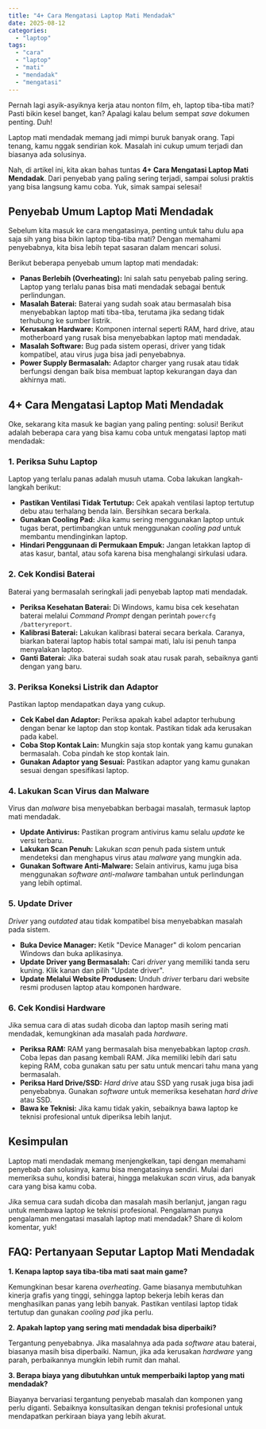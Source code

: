 ```yaml
---
title: "4+ Cara Mengatasi Laptop Mati Mendadak"
date: 2025-08-12
categories: 
  - "laptop"
tags: 
  - "cara"
  - "laptop"
  - "mati"
  - "mendadak"
  - "mengatasi"
---
```


Pernah lagi asyik-asyiknya kerja atau nonton film, eh, laptop tiba-tiba mati? Pasti bikin kesel banget, kan? Apalagi kalau belum sempat _save_ dokumen penting. Duh!

Laptop mati mendadak memang jadi mimpi buruk banyak orang. Tapi tenang, kamu nggak sendirian kok. Masalah ini cukup umum terjadi dan biasanya ada solusinya.

Nah, di artikel ini, kita akan bahas tuntas **4+ Cara Mengatasi Laptop Mati Mendadak**. Dari penyebab yang paling sering terjadi, sampai solusi praktis yang bisa langsung kamu coba. Yuk, simak sampai selesai!

## Penyebab Umum Laptop Mati Mendadak

Sebelum kita masuk ke cara mengatasinya, penting untuk tahu dulu apa saja sih yang bisa bikin laptop tiba-tiba mati? Dengan memahami penyebabnya, kita bisa lebih tepat sasaran dalam mencari solusi.

Berikut beberapa penyebab umum laptop mati mendadak:

- **Panas Berlebih (Overheating):** Ini salah satu penyebab paling sering. Laptop yang terlalu panas bisa mati mendadak sebagai bentuk perlindungan.
- **Masalah Baterai:** Baterai yang sudah soak atau bermasalah bisa menyebabkan laptop mati tiba-tiba, terutama jika sedang tidak terhubung ke sumber listrik.
- **Kerusakan Hardware:** Komponen internal seperti RAM, hard drive, atau motherboard yang rusak bisa menyebabkan laptop mati mendadak.
- **Masalah Software:** Bug pada sistem operasi, driver yang tidak kompatibel, atau virus juga bisa jadi penyebabnya.
- **Power Supply Bermasalah:** Adaptor charger yang rusak atau tidak berfungsi dengan baik bisa membuat laptop kekurangan daya dan akhirnya mati.

## 4+ Cara Mengatasi Laptop Mati Mendadak

Oke, sekarang kita masuk ke bagian yang paling penting: solusi! Berikut adalah beberapa cara yang bisa kamu coba untuk mengatasi laptop mati mendadak:

### 1\. Periksa Suhu Laptop

Laptop yang terlalu panas adalah musuh utama. Coba lakukan langkah-langkah berikut:

- **Pastikan Ventilasi Tidak Tertutup:** Cek apakah ventilasi laptop tertutup debu atau terhalang benda lain. Bersihkan secara berkala.
- **Gunakan Cooling Pad:** Jika kamu sering menggunakan laptop untuk tugas berat, pertimbangkan untuk menggunakan _cooling pad_ untuk membantu mendinginkan laptop.
- **Hindari Penggunaan di Permukaan Empuk:** Jangan letakkan laptop di atas kasur, bantal, atau sofa karena bisa menghalangi sirkulasi udara.

### 2\. Cek Kondisi Baterai

Baterai yang bermasalah seringkali jadi penyebab laptop mati mendadak.

- **Periksa Kesehatan Baterai:** Di Windows, kamu bisa cek kesehatan baterai melalui _Command Prompt_ dengan perintah `powercfg /batteryreport`.
- **Kalibrasi Baterai:** Lakukan kalibrasi baterai secara berkala. Caranya, biarkan baterai laptop habis total sampai mati, lalu isi penuh tanpa menyalakan laptop.
- **Ganti Baterai:** Jika baterai sudah soak atau rusak parah, sebaiknya ganti dengan yang baru.

### 3\. Periksa Koneksi Listrik dan Adaptor

Pastikan laptop mendapatkan daya yang cukup.

- **Cek Kabel dan Adaptor:** Periksa apakah kabel adaptor terhubung dengan benar ke laptop dan stop kontak. Pastikan tidak ada kerusakan pada kabel.
- **Coba Stop Kontak Lain:** Mungkin saja stop kontak yang kamu gunakan bermasalah. Coba pindah ke stop kontak lain.
- **Gunakan Adaptor yang Sesuai:** Pastikan adaptor yang kamu gunakan sesuai dengan spesifikasi laptop.

### 4\. Lakukan Scan Virus dan Malware

Virus dan _malware_ bisa menyebabkan berbagai masalah, termasuk laptop mati mendadak.

- **Update Antivirus:** Pastikan program antivirus kamu selalu _update_ ke versi terbaru.
- **Lakukan Scan Penuh:** Lakukan _scan_ penuh pada sistem untuk mendeteksi dan menghapus virus atau _malware_ yang mungkin ada.
- **Gunakan Software Anti-Malware:** Selain antivirus, kamu juga bisa menggunakan _software anti-malware_ tambahan untuk perlindungan yang lebih optimal.

### 5\. Update Driver

_Driver_ yang _outdated_ atau tidak kompatibel bisa menyebabkan masalah pada sistem.

- **Buka Device Manager:** Ketik "Device Manager" di kolom pencarian Windows dan buka aplikasinya.
- **Update Driver yang Bermasalah:** Cari _driver_ yang memiliki tanda seru kuning. Klik kanan dan pilih "Update driver".
- **Update Melalui Website Produsen:** Unduh _driver_ terbaru dari website resmi produsen laptop atau komponen hardware.

### 6\. Cek Kondisi Hardware

Jika semua cara di atas sudah dicoba dan laptop masih sering mati mendadak, kemungkinan ada masalah pada _hardware_.

- **Periksa RAM:** RAM yang bermasalah bisa menyebabkan laptop _crash_. Coba lepas dan pasang kembali RAM. Jika memiliki lebih dari satu keping RAM, coba gunakan satu per satu untuk mencari tahu mana yang bermasalah.
- **Periksa Hard Drive/SSD:** _Hard drive_ atau SSD yang rusak juga bisa jadi penyebabnya. Gunakan _software_ untuk memeriksa kesehatan _hard drive_ atau SSD.
- **Bawa ke Teknisi:** Jika kamu tidak yakin, sebaiknya bawa laptop ke teknisi profesional untuk diperiksa lebih lanjut.

## Kesimpulan

Laptop mati mendadak memang menjengkelkan, tapi dengan memahami penyebab dan solusinya, kamu bisa mengatasinya sendiri. Mulai dari memeriksa suhu, kondisi baterai, hingga melakukan _scan_ virus, ada banyak cara yang bisa kamu coba.

Jika semua cara sudah dicoba dan masalah masih berlanjut, jangan ragu untuk membawa laptop ke teknisi profesional. Pengalaman punya pengalaman mengatasi masalah laptop mati mendadak? Share di kolom komentar, yuk!

## FAQ: Pertanyaan Seputar Laptop Mati Mendadak

**1\. Kenapa laptop saya tiba-tiba mati saat main game?**

Kemungkinan besar karena _overheating_. Game biasanya membutuhkan kinerja grafis yang tinggi, sehingga laptop bekerja lebih keras dan menghasilkan panas yang lebih banyak. Pastikan ventilasi laptop tidak tertutup dan gunakan _cooling pad_ jika perlu.

**2\. Apakah laptop yang sering mati mendadak bisa diperbaiki?**

Tergantung penyebabnya. Jika masalahnya ada pada _software_ atau baterai, biasanya masih bisa diperbaiki. Namun, jika ada kerusakan _hardware_ yang parah, perbaikannya mungkin lebih rumit dan mahal.

**3\. Berapa biaya yang dibutuhkan untuk memperbaiki laptop yang mati mendadak?**

Biayanya bervariasi tergantung penyebab masalah dan komponen yang perlu diganti. Sebaiknya konsultasikan dengan teknisi profesional untuk mendapatkan perkiraan biaya yang lebih akurat.
